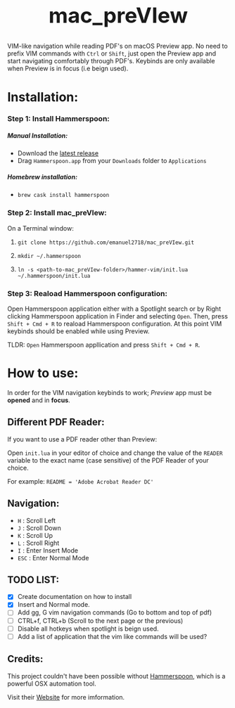 <h1 align="center" style="font-size: 3rem;">
mac_preVIew
</h1>

VIM-like navigation while reading PDF's on macOS Preview app. No need to prefix
VIM commands with `Ctrl` or `Shift`, just open the Preview app and start navigating
comfortably through PDF's. Keybinds are only available when Preview is in focus (i.e beign used).


# Installation:

### Step 1: Install Hammerspoon:

##### Manual Installation:
 * Download the [latest release](https://github.com/Hammerspoon/hammerspoon/releases/latest)
 * Drag `Hammerspoon.app` from your `Downloads` folder to `Applications`

##### Homebrew installation:
  * `brew cask install hammerspoon`

### Step 2: Install mac_preVIew:
On a Terminal window:

1. `git clone https://github.com/emanuel2718/mac_preVIew.git`

2. `mkdir ~/.hammerspoon`

3. `ln -s <path-to-mac_preVIew-folder>/hammer-vim/init.lua ~/.hammerspoon/init.lua`

### Step 3: Reaload Hammerspoon configuration:
Open Hammerspoon application either with a Spotlight search or by Right
clicking Hammerspoon application in Finder and selecting `Open`.
Then, press `Shift + Cmd + R` to reaload Hammerspoon configuration.
At this point VIM keybinds should be enabled while using Preview.

TLDR: `Open` Hammerspoon appllication and press `Shift + Cmd + R`.

# How to use:
In order for the VIM navigation keybinds to work; *Preview* app must be
**opened** and in **focus**. 

## Different PDF Reader:
If you want to use a PDF reader other than Preview:

Open `init.lua` in your editor of choice and change the value of the `READER`
variable to the exact name (case sensitive) of the PDF Reader of your choice.

For example: `README = 'Adobe Acrobat Reader DC'`

## Navigation:
 * `H` : Scroll Left
 * `J` : Scroll Down
 * `K` : Scroll Up
 * `L` : Scroll Right
 * `I` : Enter Insert Mode
 * `ESC` : Enter Normal Mode

## TODO LIST:
- [x] Create documentation on how to install
- [x] Insert and Normal mode.
- [ ] Add gg, G vim navigation commands (Go to bottom and top of pdf)
- [ ] CTRL+f, CTRL+b (Scroll to the next page or the previous)
- [ ] Disable all hotkeys when spotlight is beign used.
- [ ] Add a list of application that the vim like commands will be used?

## Credits:
This project couldn't have been possible without [Hammerspoon](https://github.com/Hammerspoon/hammerspoon), which is a powerful OSX automation tool.

Visit their [Website](http://www.hammerspoon.org/) for more imformation.
